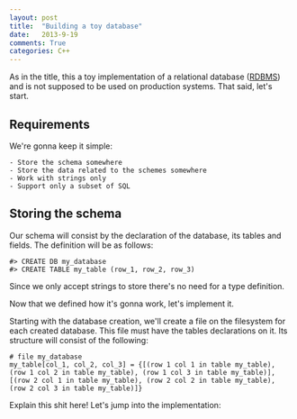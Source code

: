 ```yaml
---
layout: post
title:  "Building a toy database"
date:   2013-9-19
comments: True
categories: C++
---
```


As in the title, this a toy implementation of a relational database
([RDBMS](http://en.wikipedia.org/wiki/Relational_database_management_system)) and is not supposed
to be used on production systems. That said, let's start.

## Requirements

We're gonna keep it simple:

    - Store the schema somewhere
    - Store the data related to the schemes somewhere
    - Work with strings only
    - Support only a subset of SQL

## Storing the schema

Our schema will consist by the declaration of the database, its tables and fields.
The definition will be as follows:

    #> CREATE DB my_database
    #> CREATE TABLE my_table (row_1, row_2, row_3)

Since we only accept strings to store there's no need for a type definition.

Now that we defined how it's gonna work, let's implement it.

Starting with the database creation, we'll create a file on the filesystem for each created
database. This file must have the tables declarations on it. Its structure will consist of the following:

    # file my_database
    my_table[col_1, col_2, col_3] = {[(row 1 col 1 in table my_table), (row 1 col 2 in table my_table), (row 1 col 3 in table my_table)], [(row 2 col 1 in table my_table), (row 2 col 2 in table my_table), (row 2 col 3 in table my_table)]}

Explain this shit here! Let's jump into the implementation:


